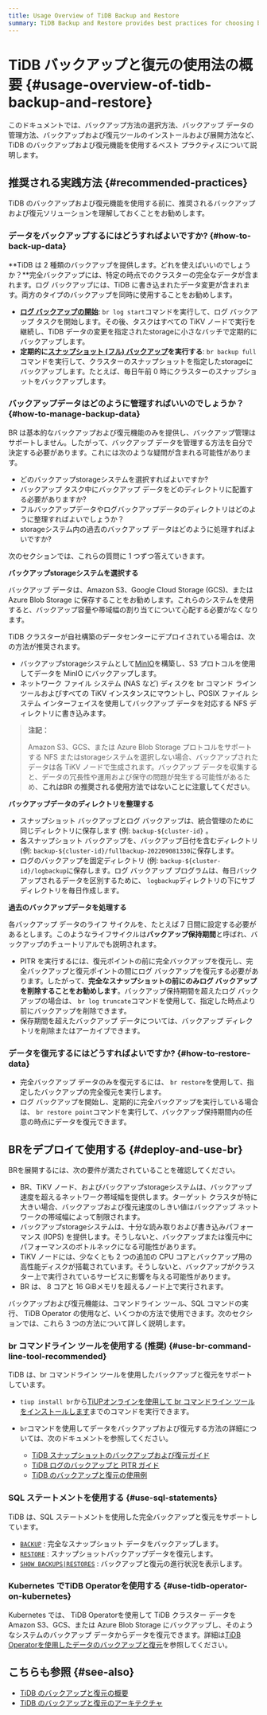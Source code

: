 ```yaml
---
title: Usage Overview of TiDB Backup and Restore
summary: TiDB Backup and Restore provides best practices for choosing backup methods, managing backup data, and deploying the tool. It recommends using both full and log backups, storing data in recommended storage systems, and setting backup retention periods. The tool can be deployed using the command-line tool, SQL statements, or TiDB Operator on Kubernetes. For detailed usage, refer to the provided documentation.
---
```


# TiDB バックアップと復元の使用法の概要 {#usage-overview-of-tidb-backup-and-restore}

このドキュメントでは、バックアップ方法の選択方法、バックアップ データの管理方法、バックアップおよび復元ツールのインストールおよび展開方法など、TiDB のバックアップおよび復元機能を使用するベスト プラクティスについて説明します。

## 推奨される実践方法 {#recommended-practices}

TiDB のバックアップおよび復元機能を使用する前に、推奨されるバックアップおよび復元ソリューションを理解しておくことをお勧めします。

### データをバックアップするにはどうすればよいですか? {#how-to-back-up-data}

**TiDB は 2 種類のバックアップを提供します。どれを使えばいいのでしょうか？**完全バックアップには、特定の時点でのクラスターの完全なデータが含まれます。ログ バックアップには、TiDB に書き込まれたデータ変更が含まれます。両方のタイプのバックアップを同時に使用することをお勧めします。

-   **<a href="/br/br-pitr-guide.md#start-log-backup">ログ バックアップの開始</a>**: `br log start`コマンドを実行して、ログ バックアップ タスクを開始します。その後、タスクはすべての TiKV ノードで実行を継続し、TiDB データの変更を指定されたstorageに小さなバッチで定期的にバックアップします。
-   **定期的に<a href="/br/br-snapshot-guide.md#back-up-cluster-snapshots">スナップショット (フル) バックアップ</a>を実行する**: `br backup full`コマンドを実行して、クラスターのスナップショットを指定したstorageにバックアップします。たとえば、毎日午前 0 時にクラスターのスナップショットをバックアップします。

### バックアップデータはどのように管理すればいいのでしょうか？ {#how-to-manage-backup-data}

BR は基本的なバックアップおよび復元機能のみを提供し、バックアップ管理はサポートしません。したがって、バックアップ データを管理する方法を自分で決定する必要があります。これには次のような疑問が含まれる可能性があります。

-   どのバックアップstorageシステムを選択すればよいですか?
-   バックアップ タスク中にバックアップ データをどのディレクトリに配置する必要がありますか?
-   フルバックアップデータやログバックアップデータのディレクトリはどのように整理すればよいでしょうか？
-   storageシステム内の過去のバックアップ データはどのように処理すればよいですか?

次のセクションでは、これらの質問に 1 つずつ答えていきます。

**バックアップstorageシステムを選択する**

バックアップ データは、Amazon S3、Google Cloud Storage (GCS)、または Azure Blob Storage に保存することをお勧めします。これらのシステムを使用すると、バックアップ容量や帯域幅の割り当てについて心配する必要がなくなります。

TiDB クラスターが自社構築のデータセンターにデプロイされている場合は、次の方法が推奨されます。

-   バックアップstorageシステムとして[MinIO](https://docs.min.io/docs/minio-quickstart-guide.html)を構築し、S3 プロトコルを使用してデータを MinIO にバックアップします。
-   ネットワーク ファイル システム (NAS など) ディスクを br コマンド ライン ツールおよびすべての TiKV インスタンスにマウントし、POSIX ファイル システム インターフェイスを使用してバックアップ データを対応する NFS ディレクトリに書き込みます。

> **注記：**
>
> Amazon S3、GCS、または Azure Blob Storage プロトコルをサポートする NFS またはstorageシステムを選択しない場合、バックアップされたデータは各 TiKV ノードで生成されます。バックアップ データを収集すると、データの冗長性や運用および保守の問題が発生する可能性があるため、**これはBR の推奨される使用方法ではないことに注意してください**。

**バックアップデータのディレクトリを整理する**

-   スナップショット バックアップとログ バックアップは、統合管理のために同じディレクトリに保存します (例: `backup-${cluster-id}` 。
-   各スナップショット バックアップを、バックアップ日付を含むディレクトリ (例: `backup-${cluster-id}/fullbackup-202209081330`に保存します。
-   ログのバックアップを固定ディレクトリ (例: `backup-${cluster-id}/logbackup`に保存します。ログ バックアップ プログラムは、毎日バックアップされるデータを区別するために、 `logbackup`ディレクトリの下にサブディレクトリを毎日作成します。

**過去のバックアップデータを処理する**

各バックアップ データのライフ サイクルを、たとえば 7 日間に設定する必要があるとします。このようなライフサイクルは**バックアップ保持期間**と呼ばれ、バックアップのチュートリアルでも説明されます。

-   PITR を実行するには、復元ポイントの前に完全バックアップを復元し、完全バックアップと復元ポイントの間にログ バックアップを復元する必要があります。したがって、**完全なスナップショットの前にのみログ バックアップを削除することをお勧めします**。バックアップ保持期間を超えたログ バックアップの場合は、 `br log truncate`コマンドを使用して、指定した時点より前にバックアップを削除できます。
-   保存期間を超えたバックアップ データについては、バックアップ ディレクトリを削除またはアーカイブできます。

### データを復元するにはどうすればよいですか? {#how-to-restore-data}

-   完全バックアップ データのみを復元するには、 `br restore`を使用して、指定したバックアップの完全復元を実行します。
-   ログ バックアップを開始し、定期的に完全バックアップを実行している場合は、 `br restore point`コマンドを実行して、バックアップ保持期間内の任意の時点にデータを復元できます。

## BRをデプロイて使用する {#deploy-and-use-br}

BRを展開するには、次の要件が満たされていることを確認してください。

-   BR、TiKV ノード、およびバックアップstorageシステムは、バックアップ速度を超えるネットワーク帯域幅を提供します。ターゲット クラスタが特に大きい場合、バックアップおよび復元速度のしきい値はバックアップ ネットワークの帯域幅によって制限されます。
-   バックアップstorageシステムは、十分な読み取りおよび書き込みパフォーマンス (IOPS) を提供します。そうしないと、バックアップまたは復元中にパフォーマンスのボトルネックになる可能性があります。
-   TiKV ノードには、少なくとも 2 つの追加の CPU コアとバックアップ用の高性能ディスクが搭載されています。そうしないと、バックアップがクラスター上で実行されているサービスに影響を与える可能性があります。
-   BR は、 8 コアと 16 GiBメモリを超えるノード上で実行されます。

バックアップおよび復元機能は、コマンドライン ツール、SQL コマンドの実行、 TiDB Operator の使用など、いくつかの方法で使用できます。次のセクションでは、これら 3 つの方法について詳しく説明します。

### br コマンドライン ツールを使用する (推奨) {#use-br-command-line-tool-recommended}

TiDB は、br コマンドライン ツールを使用したバックアップと復元をサポートしています。

-   `tiup install br`から[TiUPオンラインを使用して br コマンドライン ツールをインストールします](/migration-tools.md#install-tools-using-tiup)までのコマンドを実行できます。
-   `br`コマンドを使用してデータをバックアップおよび復元する方法の詳細については、次のドキュメントを参照してください。

    -   [TiDB スナップショットのバックアップおよび復元ガイド](/br/br-snapshot-guide.md)
    -   [TiDB ログのバックアップと PITR ガイド](/br/br-pitr-guide.md)
    -   [TiDB のバックアップと復元の使用例](/br/backup-and-restore-use-cases.md)

### SQL ステートメントを使用する {#use-sql-statements}

TiDB は、SQL ステートメントを使用した完全バックアップと復元をサポートしています。

-   [`BACKUP`](/sql-statements/sql-statement-backup.md) : 完全なスナップショット データをバックアップします。
-   [`RESTORE`](/sql-statements/sql-statement-restore.md) : スナップショットバックアップデータを復元します。
-   [`SHOW BACKUPS|RESTORES`](/sql-statements/sql-statement-show-backups.md) : バックアップと復元の進行状況を表示します。

### Kubernetes でTiDB Operatorを使用する {#use-tidb-operator-on-kubernetes}

Kubernetes では、 TiDB Operatorを使用して TiDB クラスター データを Amazon S3、GCS、または Azure Blob Storage にバックアップし、そのようなシステムのバックアップ データからデータを復元できます。詳細は[TiDB Operatorを使用したデータのバックアップと復元](https://docs.pingcap.com/tidb-in-kubernetes/stable/backup-restore-overview)を参照してください。

## こちらも参照 {#see-also}

-   [TiDB のバックアップと復元の概要](/br/backup-and-restore-overview.md)
-   [TiDB のバックアップと復元のアーキテクチャ](/br/backup-and-restore-design.md)
